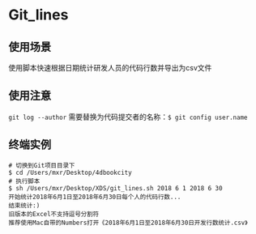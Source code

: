 # Git_lines

## 使用场景
使用脚本快速根据日期统计研发人员的代码行数并导出为csv文件

## 使用注意
`git log --author` 需要替换为代码提交者的名称：`$ git config user.name`

## 终端实例
```
# 切换到Git项目目录下
$ cd /Users/mxr/Desktop/4dbookcity
# 执行脚本
$ sh /Users/mxr/Desktop/XDS/git_lines.sh 2018 6 1 2018 6 30
开始统计2018年6月1日至2018年6月30日每个人的代码行数...
结束统计:)
旧版本的Excel不支持逗号分割符
推荐使用Mac自带的Numbers打开《2018年6月1日至2018年6月30日开发行数统计.csv》
```


